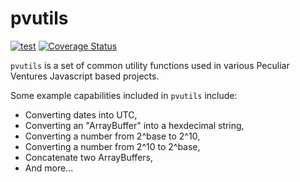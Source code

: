 # pvutils

[![test](https://github.com/PeculiarVentures/pvutils/actions/workflows/test.yml/badge.svg)](https://github.com/PeculiarVentures/pvutils/actions/workflows/test.yml)
[![Coverage Status](https://coveralls.io/repos/github/PeculiarVentures/pvutils/badge.svg?branch=master)](https://coveralls.io/github/PeculiarVentures/pvutils?branch=master)

`pvutils` is a set of common utility functions used in various Peculiar Ventures Javascript based projects.

Some example capabilities included in `pvutils` include:
- Converting dates into UTC,
- Converting an "ArrayBuffer" into a hexdecimal string,
- Converting a number from 2^base to 2^10,
- Converting a number from 2^10 to 2^base,
- Concatenate two ArrayBuffers,
- And more...
